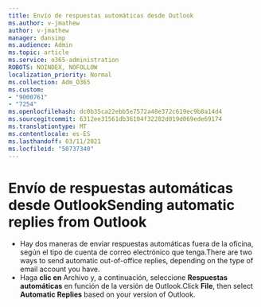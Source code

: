 ```yaml
---
title: Envío de respuestas automáticas desde Outlook
ms.author: v-jmathew
author: v-jmathew
manager: dansimp
ms.audience: Admin
ms.topic: article
ms.service: o365-administration
ROBOTS: NOINDEX, NOFOLLOW
localization_priority: Normal
ms.collection: Adm_O365
ms.custom:
- "9000761"
- "7254"
ms.openlocfilehash: dc0b35ca22ebb5e7572a48e372c619ec9b8a14d4
ms.sourcegitcommit: 6312ee31561db36104f32282d019d069ede69174
ms.translationtype: MT
ms.contentlocale: es-ES
ms.lasthandoff: 03/11/2021
ms.locfileid: "50737340"
---
```

# <a name="sending-automatic-replies-from-outlook"></a><span data-ttu-id="2d9e1-102">Envío de respuestas automáticas desde Outlook</span><span class="sxs-lookup"><span data-stu-id="2d9e1-102">Sending automatic replies from Outlook</span></span>

- <span data-ttu-id="2d9e1-103">Hay dos maneras de enviar respuestas automáticas fuera de la oficina, según el tipo de cuenta de correo electrónico que tenga.</span><span class="sxs-lookup"><span data-stu-id="2d9e1-103">There are two ways to send automatic out-of-office replies, depending on the type of email account you have.</span></span>
- <span data-ttu-id="2d9e1-104">Haga **clic en** Archivo y, a continuación, seleccione **Respuestas automáticas** en función de la versión de Outlook.</span><span class="sxs-lookup"><span data-stu-id="2d9e1-104">Click **File**, then select **Automatic Replies** based on your version of Outlook.</span></span>

